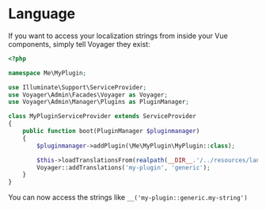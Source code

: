 # Language

If you want to access your localization strings from inside your Vue components, simply tell Voyager they exist:

```php
<?php

namespace Me\MyPlugin;

use Illuminate\Support\ServiceProvider;
use Voyager\Admin\Facades\Voyager as Voyager;
use Voyager\Admin\Manager\Plugins as PluginManager;

class MyPluginServiceProvider extends ServiceProvider
{
    public function boot(PluginManager $pluginmanager)
    {
        $pluginmanager->addPlugin(\Me\MyPlugin\MyPlugin::class);

        $this->loadTranslationsFrom(realpath(__DIR__.'/../resources/lang'), 'my-plugin');
        Voyager::addTranslations('my-plugin', 'generic');
    }
}
```

You can now access the strings like `__('my-plugin::generic.my-string')`